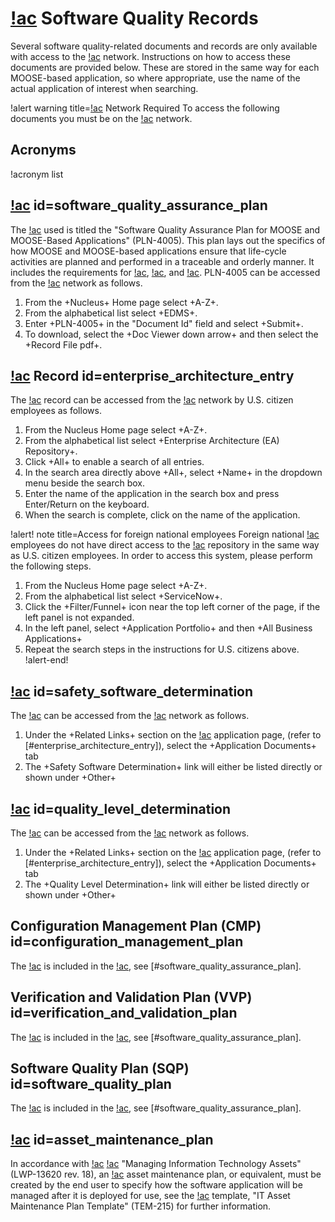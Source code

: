 # [!ac](INL) Software Quality Records

Several software quality-related documents and records are only available with
access to the [!ac](INL) network. Instructions on how to access these documents are
provided below. These are stored in the same way for each MOOSE-based application, so where
appropriate, use the name of the actual application of interest when searching.

!alert warning title=[!ac](INL) Network Required
To access the following documents you must be on the [!ac](INL) network.

## Acronyms

!acronym list

## [!ac](SQAP) id=software_quality_assurance_plan

The [!ac](SQAP) used is titled the "Software Quality Assurance Plan for MOOSE and
MOOSE-Based Applications" (PLN-4005). This plan lays out the specifics of how MOOSE and MOOSE-based
applications ensure that life-cycle activities are planned and performed in a traceable and orderly
manner.  It includes the requirements for [!ac](CMP), [!ac](VVP), and [!ac](SQP). PLN-4005 can be
accessed from the [!ac](INL) network as follows.

1. From the +Nucleus+ Home page select +A-Z+.
1. From the alphabetical list select +EDMS+.
1. Enter +PLN-4005+ in the "Document Id" field and select +Submit+.
1. To download, select the +Doc Viewer down arrow+ and then select the +Record File pdf+.

## [!ac](EA) Record id=enterprise_architecture_entry

The [!ac](EA) record can be accessed from the [!ac](INL) network by U.S. citizen employees as follows.

1. From the Nucleus Home page select +A-Z+.
1. From the alphabetical list select +Enterprise Architecture (EA) Repository+.
1. Click +All+ to enable a search of all entries.
1. In the search area directly above +All+, select +Name+ in the dropdown menu beside the search box.
1. Enter the name of the application in the search box and press Enter/Return on the keyboard.
1. When the search is complete, click on the name of the application.

!alert! note title=Access for foreign national employees
Foreign national [!ac](INL) employees do not have direct access to the [!ac](EA) repository in the
same way as U.S. citizen employees. In order to access this system, please perform the following steps.

1. From the Nucleus Home page select +A-Z+.
1. From the alphabetical list select +ServiceNow+.
1. Click the +Filter/Funnel+ icon near the top left corner of the page, if the left panel is not expanded.
1. In the left panel, select +Application Portfolio+ and then +All Business Applications+
1. Repeat the search steps in the instructions for U.S. citizens above.
!alert-end!

## [!ac](SSD) id=safety_software_determination

The [!ac](SSD) can be accessed from the [!ac](INL) network as follows.

1. Under the +Related Links+ section on the [!ac](EA) application page, (refer to [#enterprise_architecture_entry]),
   select the +Application Documents+ tab
1. The +Safety Software Determination+ link will either be listed directly or shown under +Other+

## [!ac](QLD) id=quality_level_determination

The [!ac](QLD) can be accessed from the [!ac](INL) network as follows.

1.  Under the +Related Links+ section on the [!ac](EA) application page, (refer to [#enterprise_architecture_entry]),
   select the +Application Documents+ tab
1. The +Quality Level Determination+ link will either be listed directly or shown under +Other+

## Configuration Management Plan (CMP) id=configuration_management_plan

The [!ac](CMP) is included in the [!ac](SQAP), see [#software_quality_assurance_plan].

## Verification and Validation Plan (VVP) id=verification_and_validation_plan

The [!ac](VVP) is included in the [!ac](SQAP), see [#software_quality_assurance_plan].


## Software Quality Plan (SQP) id=software_quality_plan

The [!ac](SQP) is included in the [!ac](SQAP), see [#software_quality_assurance_plan].


## [!ac](AMP) id=asset_maintenance_plan

In accordance with [!ac](INL) [!ac](LWP) "Managing Information Technology Assets" (LWP-13620 rev. 18),
an [!ac](IT) asset maintenance plan, or equivalent, must be created by the end user to specify how
the software application will be managed after it is deployed for use, see the [!ac](INL) template,
"IT Asset Maintenance Plan Template" (TEM-215) for further information.

